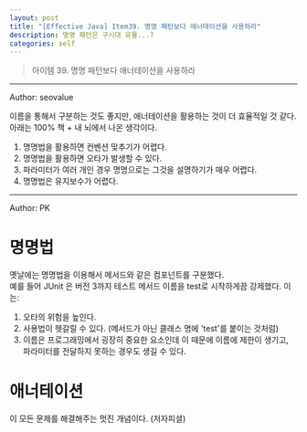 ```yaml
---
layout: post
title: "[Effective Java] Item39. 명명 패턴보다 애너테이션을 사용하라"
description: 명명 패턴은 구시대 유물...?
categories: self
---
```


> 아이템 39. 명명 패턴보다 애너테이션을 사용하라

-----

Author: seovalue

이름을 통해서 구분하는 것도 좋지만, 애너테이션을 활용하는 것이 더 효율적일 것 같다.<br>
아래는 100% 책 + 내 뇌에서 나온 생각이다.<br>

1. 명명법을 활용하면 컨벤션 맞추기가 어렵다.
2. 명명법을 활용하면 오타가 발생할 수 있다.
3. 파라미터가 여러 개인 경우 명명으로는 그것을 설명하기가 매우 어렵다.
4. 명명법은 유지보수가 어렵다.

-----

Author: PK

# 명명법
옛날에는 명명법을 이용해서 메서드와 같은 컴포넌트를 구분했다.<br>
예를 들어 JUnit 은 버전 3까지 테스트 메서드 이름을 test로 시작하게끔 강제했다. 이는:
1. 오타의 위험을 높인다.
2. 사용법이 헷갈릴 수 있다. (메서드가 아닌 클래스 명에 'test'를 붙이는 것처럼)
3. 이름은 프로그래밍에서 굉장히 중요한 요소인데 이 때문에 이름에 제한이 생기고, 파라미터를 전달하지 못하는 경우도 생길 수 있다.

# 애너테이션
이 모든 문제를 해결해주는 멋진 개념이다. (저자피셜)
